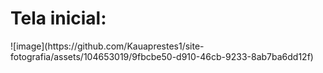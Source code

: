 <h1>Tela inicial:</h1>
![image](https://github.com/Kauaprestes1/site-fotografia/assets/104653019/9fbcbe50-d910-46cb-9233-8ab7ba6dd12f)



